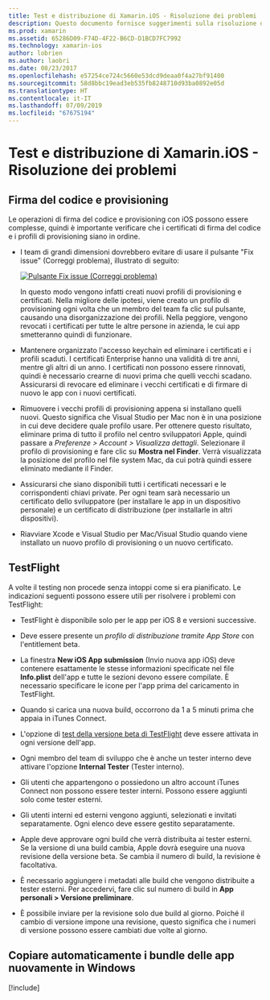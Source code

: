 ```yaml
---
title: Test e distribuzione di Xamarin.iOS - Risoluzione dei problemi
description: Questo documento fornisce suggerimenti sulla risoluzione dei problemi relativi alla firma del codice e al provisioning, a TestFlight e alla copia del bundle dell'app iOS dall'host di compilazione Mac a Windows.
ms.prod: xamarin
ms.assetid: 65286D09-F74D-4F22-B6CD-D1BCD7FC7992
ms.technology: xamarin-ios
author: lobrien
ms.author: laobri
ms.date: 08/23/2017
ms.openlocfilehash: e57254ce724c5660e53dcd9deaa0f4a27bf91400
ms.sourcegitcommit: 58d8bbc19ead3eb535fb8248710d93ba0892e05d
ms.translationtype: HT
ms.contentlocale: it-IT
ms.lasthandoff: 07/09/2019
ms.locfileid: "67675194"
---
```

# <a name="xamarinios-testing-and-deployment---troubleshooting"></a>Test e distribuzione di Xamarin.iOS - Risoluzione dei problemi

## <a name="code-signing--provisioning"></a>Firma del codice e provisioning

Le operazioni di firma del codice e provisioning con iOS possono essere complesse, quindi è importante verificare che i certificati di firma del codice e i profili di provisioning siano in ordine.

* I team di grandi dimensioni dovrebbero evitare di usare il pulsante "Fix issue" (Correggi problema), illustrato di seguito:

    [![](troubleshooting-images/fixissue.png "Pulsante Fix issue (Correggi problema)")](troubleshooting-images/fixissue.png#lightbox)

    In questo modo vengono infatti creati nuovi profili di provisioning e certificati. Nella migliore delle ipotesi, viene creato un profilo di provisioning ogni volta che un membro del team fa clic sul pulsante, causando una disorganizzazione dei profili. Nella peggiore, vengono revocati i certificati per tutte le altre persone in azienda, le cui app smetteranno quindi di funzionare.

* Mantenere organizzato l'accesso keychain ed eliminare i certificati e i profili scaduti. I certificati Enterprise hanno una validità di tre anni, mentre gli altri di un anno. I certificati non possono essere rinnovati, quindi è necessario crearne di nuovi prima che quelli vecchi scadano. Assicurarsi di revocare ed eliminare i vecchi certificati e di firmare di nuovo le app con i nuovi certificati.

* Rimuovere i vecchi profili di provisioning appena si installano quelli nuovi. Questo significa che Visual Studio per Mac non è in una posizione in cui deve decidere quale profilo usare. Per ottenere questo risultato, eliminare prima di tutto il profilo nel centro sviluppatori Apple, quindi passare a *Preferenze > Account > Visualizza dettagli*. Selezionare il profilo di provisioning e fare clic su **Mostra nel Finder**. Verrà visualizzata la posizione del profilo nel file system Mac, da cui potrà quindi essere eliminato mediante il Finder.

* Assicurarsi che siano disponibili tutti i certificati necessari e le corrispondenti chiavi private. Per ogni team sarà necessario un certificato dello sviluppatore (per installare le app in un dispositivo personale) e un certificato di distribuzione (per installarle in altri dispositivi).

* Riavviare Xcode e Visual Studio per Mac/Visual Studio quando viene installato un nuovo profilo di provisioning o un nuovo certificato.

## <a name="testflight"></a>TestFlight

A volte il testing non procede senza intoppi come si era pianificato.  Le indicazioni seguenti possono essere utili per risolvere i problemi con TestFlight:

- TestFlight è disponibile solo per le app per iOS 8 e versioni successive.

- Deve essere presente un *profilo di distribuzione tramite App Store* con l'entitlement beta.

- La finestra **New iOS App submission** (Invio nuova app iOS) deve contenere esattamente le stesse informazioni specificate nel file **Info.plist** dell'app e tutte le sezioni devono essere compilate. È necessario specificare le icone per l'app prima del caricamento in TestFlight.

- Quando si carica una nuova build, occorrono da 1 a 5 minuti prima che appaia in iTunes Connect.

- L'opzione di [test della versione beta di TestFlight](~/ios/deploy-test/testflight.md#beta-testing) deve essere attivata in ogni versione dell'app.

- Ogni membro del team di sviluppo che è anche un tester interno deve attivare l'opzione **Internal Tester** (Tester interno).

- Gli utenti che appartengono o possiedono un altro account iTunes Connect non possono essere tester interni. Possono essere aggiunti solo come tester esterni.

- Gli utenti interni ed esterni vengono aggiunti, selezionati e invitati separatamente. Ogni elenco deve essere gestito separatamente.

- Apple deve approvare ogni build che verrà distribuita ai tester esterni. Se la versione di una build cambia, Apple dovrà eseguire una nuova revisione della versione beta. Se cambia il numero di build, la revisione è facoltativa.

- È necessario aggiungere i metadati alle build che vengono distribuite a tester esterni. Per accedervi, fare clic sul numero di build in **App personali > Versione preliminare**.

- È possibile inviare per la revisione solo due build al giorno. Poiché il cambio di versione impone una revisione, questo significa che i numeri di versione possono essere cambiati due volte al giorno.

<a name="Automatically_copy_app_bundles_back_to_Windows" />

## <a name="automatically-copy-app-bundles-back-to-windows"></a>Copiare automaticamente i bundle delle app nuovamente in Windows

[!include[](~/ios/includes/copy-app-bundle-to-windows.md)]
